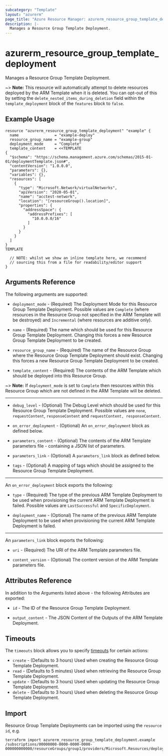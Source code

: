 ```yaml
---
subcategory: "Template"
layout: "azurerm"
page_title: "Azure Resource Manager: azurerm_resource_group_template_deployment"
description: |-
  Manages a Resource Group Template Deployment.
---
```


# azurerm_resource_group_template_deployment

Manages a Resource Group Template Deployment.

~> **Note:** This resource will automatically attempt to delete resources deployed by the ARM Template when it is deleted. You can opt-out of this by setting the `delete_nested_items_during_deletion` field within the `template_deployment` block of the `features` block to `false`.

## Example Usage

```hcl
resource "azurerm_resource_group_template_deployment" "example" {
  name                = "example-deploy"
  resource_group_name = "example-group"
  deployment_mode     = "Complete"
  template_content    = <<TEMPLATE
{
  "$schema": "https://schema.management.azure.com/schemas/2015-01-01/deploymentTemplate.json#",
  "contentVersion": "1.0.0.0",
  "parameters": {},
  "variables": {},
  "resources": [
    {
      "type": "Microsoft.Network/virtualNetworks",
      "apiVersion": "2020-05-01",
      "name": "acctest-network",
      "location": "[resourceGroup().location]",
      "properties": {
        "addressSpace": {
          "addressPrefixes": [
            "10.0.0.0/16"
          ]
        }
      }
    }
  ]
}
TEMPLATE

  // NOTE: whilst we show an inline template here, we recommend
  // sourcing this from a file for readability/editor support
}
```

## Arguments Reference

The following arguments are supported:

* `deployment_mode` - (Required) The Deployment Mode for this Resource Group Template Deployment. Possible values are `Complete` (where resources in the Resource Group not specified in the ARM Template will be destroyed) and `Incremental` (where resources are additive only).

* `name` - (Required) The name which should be used for this Resource Group Template Deployment. Changing this forces a new Resource Group Template Deployment to be created.

* `resource_group_name` - (Required) The name of the Resource Group where the Resource Group Template Deployment should exist. Changing this forces a new Resource Group Template Deployment to be created.

* `template_content` - (Required) The contents of the ARM Template which should be deployed into this Resource Group.

~> **Note:** If `deployment_mode` is set to `Complete` then resources within this Resource Group which are not defined in the ARM Template will be deleted.

---

* `debug_level` - (Optional) The Debug Level which should be used for this Resource Group Template Deployment. Possible values are `none`, `requestContent`, `responseContent` and `requestContent, responseContent`.

* `on_error_deployment` - (Optional) An `on_error_deployment` block as defined below.

* `parameters_content` - (Optional) The contents of the ARM Template parameters file - containing a JSON list of parameters.

* `parameters_link` - (Optional)  A `parameters_link` block as defined below.

* `tags` - (Optional) A mapping of tags which should be assigned to the Resource Group Template Deployment.

---

An `on_error_deployment` block exports the following:

* `type` - (Required) The type of the previous ARM Template Deployment to be used when provisioning the current ARM Template Deployment is failed. Possible values are `LastSuccessful` and `SpecificDeployment`.

* `deployment_name` - (Optional) The name of the previous ARM Template Deployment to be used when provisioning the current ARM Template Deployment is failed.

---

An `parameters_link` block exports the following:

* `uri` - (Required) The URI of the ARM Template parameters file.

* `content_version` - (Optional) The content version of the ARM Template parameters file.

## Attributes Reference

In addition to the Arguments listed above - the following Attributes are exported: 

* `id` - The ID of the Resource Group Template Deployment.

* `output_content` - The JSON Content of the Outputs of the ARM Template Deployment.

## Timeouts

The `timeouts` block allows you to specify [timeouts](https://www.terraform.io/docs/configuration/resources.html#timeouts) for certain actions:

* `create` - (Defaults to 3 hours) Used when creating the Resource Group Template Deployment.
* `read` - (Defaults to 5 minutes) Used when retrieving the Resource Group Template Deployment.
* `update` - (Defaults to 3 hours) Used when updating the Resource Group Template Deployment.
* `delete` - (Defaults to 3 hours) Used when deleting the Resource Group Template Deployment.

## Import

Resource Group Template Deployments can be imported using the `resource id`, e.g.

```shell
terraform import azurerm_resource_group_template_deployment.example /subscriptions/00000000-0000-0000-0000-000000000000/resourceGroups/group1/providers/Microsoft.Resources/deployments/template1
```
